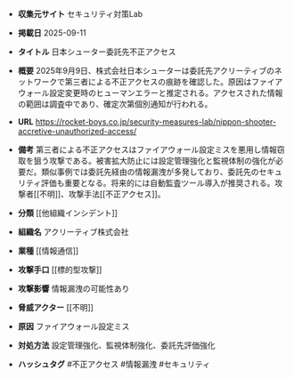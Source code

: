 - **収集元サイト**
セキュリティ対策Lab

- **掲載日**
2025-09-11

- **タイトル**
日本シューター委託先不正アクセス

- **概要**
2025年9月9日、株式会社日本シューターは委託先アクリーティブのネットワークで第三者による不正アクセスの痕跡を確認した。原因はファイアウォール設定変更時のヒューマンエラーと推定される。アクセスされた情報の範囲は調査中であり、確定次第個別通知が行われる。

- **URL**
https://rocket-boys.co.jp/security-measures-lab/nippon-shooter-accretive-unauthorized-access/

- **備考**
第三者による不正アクセスはファイアウォール設定ミスを悪用し情報窃取を狙う攻撃である。被害拡大防止には設定管理強化と監視体制の強化が必要だ。類似事例では委託先経由の情報漏洩が多発しており、委託先のセキュリティ評価も重要となる。将来的には自動監査ツール導入が推奨される。攻撃者[[不明]]、攻撃手法[[不正アクセス]]。

- **分類**
[[他組織インシデント]]

- **組織名**
アクリーティブ株式会社

- **業種**
[[情報通信]]

- **攻撃手口**
[[標的型攻撃]]

- **攻撃影響**
情報漏洩の可能性あり

- **脅威アクター**
[[不明]]

- **原因**
ファイアウォール設定ミス

- **対処方法**
設定管理強化、監視体制強化、委託先評価強化

- **ハッシュタグ**
#不正アクセス #情報漏洩 #セキュリティ
